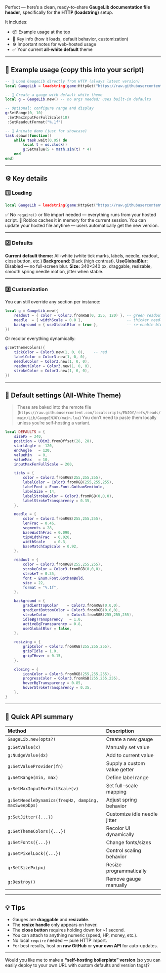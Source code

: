 Perfect — here’s a clean, ready-to-share **GaugeLib documentation file header**, specifically for the **HTTP (loadstring)** setup.

It includes:

* 📦 Example usage at the top
* 🧾 Key info (how it loads, default behavior, customization)
* ⚙️ Important notes for web-hosted usage
* ✅ Your current **all-white default** theme

---

## 🔰 Example usage (copy this into your script)

```lua
-- 🎯 Load GaugeLib directly from HTTP (always latest version)
local GaugeLib = loadstring(game:HttpGet("https://raw.githubusercontent.com/localscripts/ENJOY/refs/heads/main/Lib/GaugeENJOY/main.lua"))()

-- 🧪 Create a gauge with default white theme
local g = GaugeLib.new() -- no args needed; uses built-in defaults

-- Optional: configure range and display
g:SetRange(0, 10)
 :SetMaxInputForFullScale(10)
 :SetReadoutFormat("%.1f")

-- 🔄 Animate demo (just for showcase)
task.spawn(function()
	while task.wait(0.05) do
		local t = os.clock()
		g:SetValue(5 + math.sin(t) * 4)
	end
end)
```

---

## ⚙️ Key details

### 1️⃣  Loading

```lua
local GaugeLib = loadstring(game:HttpGet("https://raw.githubusercontent.com/localscripts/ENJOY/refs/heads/main/Lib/GaugeENJOY/main.luat"))()
```

✅ No `require()` or file import needed — everything runs from your hosted script.
💾 Roblox caches it in memory for the current session.
You can update your hosted file anytime — users automatically get the new version.

---

### 2️⃣  Defaults

**Current default theme:** All-white (white tick marks, labels, needle, readout, close button, etc.)
**Background:** Black (high contrast).
**UseGlobalBlur:** Disabled — no full-screen blur.
**Size:** 340×340 px, draggable, resizable, smooth spring needle motion, jitter when stable.

---

### 3️⃣  Customization

You can still override any section per instance:

```lua
local g = GaugeLib.new({
	readout = { color = Color3.fromRGB(0, 255, 120) }, -- green readout
	needle  = { widthScale = 0.8 },                    -- thicker needle
	background = { useGlobalBlur = true },             -- re-enable blur
})
```

Or recolor everything dynamically:

```lua
g:SetThemeColors({
	tickColor = Color3.new(1, 0, 0),    -- red
	labelColor = Color3.new(1, 0, 0),
	needleColor = Color3.new(1, 0, 0),
	readoutColor = Color3.new(1, 0, 0),
	strokeColor = Color3.new(1, 0, 0),
})
```

---

## 🎨 Default settings (All-White Theme)

> These are baked into the remote file (`https://raw.githubusercontent.com/localscripts/ENJOY/refs/heads/main/Lib/GaugeENJOY/main.lua`)
> You don’t need to paste them locally unless you’re self-hosting a variant.

```lua
local DEFAULTS = {
	sizePx = 340,
	position = UDim2.fromOffset(28, 28),
	startAngle = -120,
	endAngle   = 120,
	valueMin   = 0,
	valueMax   = 10,
	inputMaxForFullScale = 200,

	ticks = {
		color = Color3.fromRGB(255,255,255),
		labelColor = Color3.fromRGB(255,255,255),
		labelFont = Enum.Font.GothamSemibold,
		labelSize = 14,
		labelStrokeColor = Color3.fromRGB(0,0,0),
		labelStrokeTransparency = 0.35,
	},

	needle = {
		color = Color3.fromRGB(255,255,255),
		lenFrac = 0.46,
		segments = 28,
		baseWidthFrac = 0.090,
		tipWidthFrac  = 0.020,
		widthScale    = 0.3,
		baseMatchCapScale = 0.92,
	},

	readout = {
		color = Color3.fromRGB(255,255,255),
		strokeColor = Color3.fromRGB(0,0,0),
		strokeT = 0.35,
		font = Enum.Font.GothamBold,
		size = 22,
		format = "%.1f",
	},

	background = {
		gradientTopColor    = Color3.fromRGB(0,0,0),
		gradientBottomColor = Color3.fromRGB(0,0,0),
		strokeColor         = Color3.fromRGB(255,255,255),
		idleBgTransparency   = 1.0,
		activeBgTransparency = 0.8,
		useGlobalBlur = false,
	},

	resizing = {
		gripColor = Color3.fromRGB(255,255,255),
		gripTIdle = 1.0,
		gripTHover = 0.15,
	},

	closing = {
		iconColor = Color3.fromRGB(255,255,255),
		progressColor = Color3.fromRGB(255,255,255),
		hoverBgTransparency = 0.85,
		hoverStrokeTransparency = 0.35,
	},
}
```

---

## 🧩 Quick API summary

| Method                                              | Description                  |
| :-------------------------------------------------- | :--------------------------- |
| `GaugeLib.new(opts?)`                               | Create a new gauge           |
| `g:SetValue(x)`                                     | Manually set value           |
| `g:NudgeValue(dx)`                                  | Add to current value         |
| `g:SetValueProvider(fn)`                            | Supply a custom value getter |
| `g:SetRange(min, max)`                              | Define label range           |
| `g:SetMaxInputForFullScale(v)`                      | Set full-scale mapping       |
| `g:SetNeedleDynamics(freqHz, damping, maxSweepDps)` | Adjust spring behavior       |
| `g:SetJitter({...})`                                | Customize idle needle jitter |
| `g:SetThemeColors({...})`                           | Recolor UI dynamically       |
| `g:SetFonts({...})`                                 | Change fonts/sizes           |
| `g:SetPixelLock({...})`                             | Control scaling behavior     |
| `g:SetSizePx(px)`                                   | Resize programmatically      |
| `g:Destroy()`                                       | Remove gauge manually        |

---

## 💡 Tips

* Gauges are **draggable** and **resizable**.
* The **resize handle** only appears on hover.
* The **close button** requires holding down for ~1 second.
* You can attach to anything numeric (speed, HP, money, etc.).
* No local `require` needed — pure HTTP import.
* For best results, host on **raw GitHub** or **your own API** for auto-updates.

---

Would you like me to make a **“self-hosting boilerplate” version** (so you can easily deploy to your own URL with custom defaults and version tags)?
